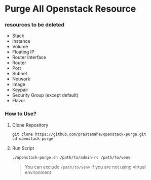 # Purge All Openstack Resource

### resources to be deleted

- Stack
- Instance
- Volume
- Floating IP
- Router Interface
- Router
- Port
- Subnet
- Network
- Image
- Keypair
- Security Group (except default)
- Flavor

### How to Use?

1.  Clone Repository

    ```
    git clone https://github.com/prastamaha/openstack-purge.git
    cd openstack-purge
    ```

2. Run Script

    ```
    ./openstack-purge.sh /path/to/admin-rc /path/to/venv
    ```

    > You can exclude `/path/to/venv` if you are not using virtual environment
